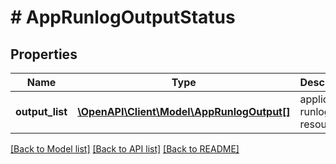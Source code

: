 # # AppRunlogOutputStatus

## Properties

Name | Type | Description | Notes
------------ | ------------- | ------------- | -------------
**output_list** | [**\OpenAPI\Client\Model\AppRunlogOutput[]**](AppRunlogOutput.md) | application runlog resources |

[[Back to Model list]](../../README.md#models) [[Back to API list]](../../README.md#endpoints) [[Back to README]](../../README.md)
